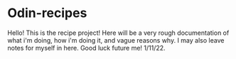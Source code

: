# Odin-recipes
<p>Hello! This is the recipe project! Here will be a very rough documentation of what i'm doing, how i'm doing it, and vague reasons why. I may also leave notes for myself in here. Good luck future me! 1/11/22.</p>
